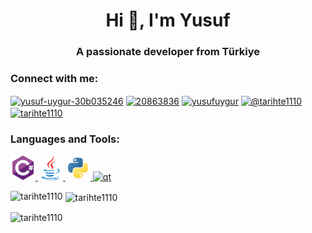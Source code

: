 
<h1 align="center">Hi 👋, I'm Yusuf</h1>
<h3 align="center">A passionate developer from Türkiye</h3>

<h3 align="left">Connect with me:</h3>
<p align="left">
<a href="https://linkedin.com/in/yusuf-uygur-30b035246" target="blank"><img align="center" src="https://raw.githubusercontent.com/rahuldkjain/github-profile-readme-generator/master/src/images/icons/Social/linked-in-alt.svg" alt="yusuf-uygur-30b035246" height="30" width="40" /></a>
<a href="https://stackoverflow.com/users/20863836" target="blank"><img align="center" src="https://raw.githubusercontent.com/rahuldkjain/github-profile-readme-generator/master/src/images/icons/Social/stack-overflow.svg" alt="20863836" height="30" width="40" /></a>
<a href="https://kaggle.com/yusufuygur" target="blank"><img align="center" src="https://raw.githubusercontent.com/rahuldkjain/github-profile-readme-generator/master/src/images/icons/Social/kaggle.svg" alt="yusufuygur" height="30" width="40" /></a>
<a href="https://medium.com/@tarihte1110" target="blank"><img align="center" src="https://raw.githubusercontent.com/rahuldkjain/github-profile-readme-generator/master/src/images/icons/Social/medium.svg" alt="@tarihte1110" height="30" width="40" /></a>
<a href="https://www.hackerrank.com/tarihte1110" target="blank"><img align="center" src="https://raw.githubusercontent.com/rahuldkjain/github-profile-readme-generator/master/src/images/icons/Social/hackerrank.svg" alt="tarihte1110" height="30" width="40" /></a>
</p>

<h3 align="left">Languages and Tools:</h3>
<p align="left"> <a href="https://www.w3schools.com/cs/" target="_blank" rel="noreferrer"> <img src="https://raw.githubusercontent.com/devicons/devicon/master/icons/csharp/csharp-original.svg" alt="csharp" width="40" height="40"/> </a> <a href="https://www.java.com" target="_blank" rel="noreferrer"> <img src="https://raw.githubusercontent.com/devicons/devicon/master/icons/java/java-original.svg" alt="java" width="40" height="40"/> </a> <a href="https://www.python.org" target="_blank" rel="noreferrer"> <img src="https://raw.githubusercontent.com/devicons/devicon/master/icons/python/python-original.svg" alt="python" width="40" height="40"/> </a> <a href="https://www.qt.io/" target="_blank" rel="noreferrer"> <img src="https://upload.wikimedia.org/wikipedia/commons/0/0b/Qt_logo_2016.svg" alt="qt" width="40" height="40"/> </a> </p>

<p><img align="left" src="https://github-readme-stats.vercel.app/api/top-langs?username=tarihte1110&show_icons=true&locale=en&layout=compact" alt="tarihte1110" /></p>

<p>&nbsp;<img align="center" src="https://github-readme-stats.vercel.app/api?username=tarihte1110&show_icons=true&locale=en" alt="tarihte1110" /></p>

<p><img align="center" src="https://github-readme-streak-stats.herokuapp.com/?user=tarihte1110&" alt="tarihte1110" /></p>
